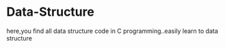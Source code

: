# Data-Structure
here,you find all data structure code in C programming..easily learn to data structure
